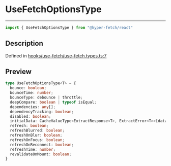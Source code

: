 

# UseFetchOptionsType

<div class="api-docs__separator" data-reactroot="">

---

</div><div class="api-docs__import" data-reactroot="">

```ts
import { UseFetchOptionsType } from "@hyper-fetch/react"
```

</div><div class="api-docs__section">

## Description

</div><div class="api-docs__description"><span class="api-docs__do-not-parse">



</span></div><p class="api-docs__definition">

Defined in [hooks/use-fetch/use-fetch.types.ts:7](https://github.com/BetterTyped/hyper-fetch/blob/4197368e/packages/react/src/hooks/use-fetch/use-fetch.types.ts#L7)

</p><div class="api-docs__section">

## Preview

</div><div class="api-docs__preview type">

```ts
type UseFetchOptionsType<T> = {
  bounce: boolean; 
  bounceTime: number; 
  bounceType: debounce | throttle; 
  deepCompare: boolean | typeof isEqual; 
  dependencies: any[]; 
  dependencyTracking: boolean; 
  disabled: boolean; 
  initialData: CacheValueType<ExtractResponse<T>, ExtractError<T>>[data] | null; 
  refresh: boolean; 
  refreshBlurred: boolean; 
  refreshOnBlur: boolean; 
  refreshOnFocus: boolean; 
  refreshOnReconnect: boolean; 
  refreshTime: number; 
  revalidateOnMount: boolean; 
}
```

</div>